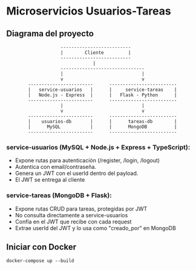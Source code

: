 # Microservicios Usuarios-Tareas

## Diagrama del proyecto
```
                    --------------------------
                    |        Cliente         |
                    --------------------------
                                |
                    -------------------------------
                    |                             |
                    v                             v
        ------------------------      -------------------------
        |   service-usuarios   |      |     service-tareas    |
        |   Node.js - Express  |      |   Flask - Python      |
        ------------------------      -------------------------
                    |                             |
                    v                             v
        ------------------------      -------------------------
        |    usuarios-db       |      |      tareas-db        |
        |      MySQL           |      |      MongoDB          |
        ------------------------      -------------------------
```
### service-usuarios (MySQL + Node.js + Express + TypeScript):
- Expone rutas para autenticación (/register, /login, /logout)
- Autentica con email/contraseña.
- Genera un JWT con el userId dentro del payload.
- El JWT se entrega al cliente

### service-tareas (MongoDB + Flask):
- Expone rutas CRUD para tareas, protegidas por JWT
- No consulta directamente a service-usuarios
- Confía en el JWT que recibe con cada request
- Extrae userId del JWT y lo usa como "creado_por" en MongoDB

## Iniciar con Docker

```
docker-compose up --build
```